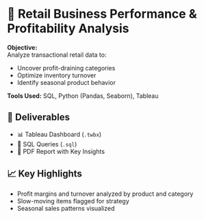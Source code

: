 # 🛒 Retail Business Performance & Profitability Analysis

**Objective:**  
Analyze transactional retail data to:
- Uncover profit-draining categories
- Optimize inventory turnover
- Identify seasonal product behavior

**Tools Used:** SQL, Python (Pandas, Seaborn), Tableau

## 📁 Deliverables
- 📊 Tableau Dashboard (`.twbx`)
- 🧮 SQL Queries (`.sql`)
- 📄 PDF Report with Key Insights

## 📈 Key Highlights
- Profit margins and turnover analyzed by product and category
- Slow-moving items flagged for strategy
- Seasonal sales patterns visualized

